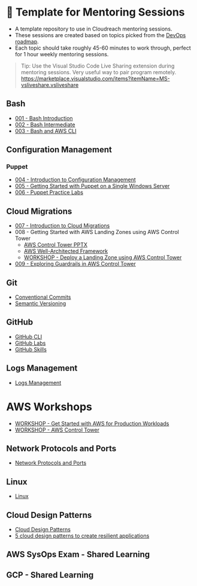 # :notebook_with_decorative_cover: Template for Mentoring Sessions
- A template repository to use in Cloudreach mentoring sessions.
- These sessions are created based on topics picked from the [DevOps roadmap](https://roadmap.sh/devops).
- Each topic should take roughly 45-60 minutes to work through, perfect for 1 hour weekly mentoring sessions.

> Tip: Use the Visual Studio Code Live Sharing extension during mentoring sessions. Very useful way to pair program remotely. 
https://marketplace.visualstudio.com/items?itemName=MS-vsliveshare.vsliveshare

## Bash

- [001 - Bash Introduction](001-Bash-Introduction/introduction.md)
- [002 - Bash Intermediate](002-Bash-Intermediate/introduction.md)
- [003 - Bash and AWS CLI](003-Bash-AWS-CLI/introduction.md)

## Configuration Management
### Puppet
- [004 - Introduction to Configuration Management](004-Config-Management-Intro/Configuration%20Management%20Introduction.pptx)
- [005 - Getting Started with Puppet on a Single Windows Server](005-Puppet-Basics-Standalone/introduction.md)
- [006 - Puppet Practice Labs](https://training.puppet.com/pages/20/puppet-practice-labs)

## Cloud Migrations

- [007 - Introduction to Cloud Migrations](007-Cloud-Migrations-Intro/Cloud%20Migrations.pptx)
- 008 - Getting Started with AWS Landing Zones using AWS Control Tower
  - [AWS Control Tower PPTX](008-AWS-Control-Tower/AWS%20Control%20Tower.pptx)
  - [AWS Well-Architected Framework](https://aws.amazon.com/architecture/well-architected/?wa-lens-whitepapers.sort-by=item.additionalFields.sortDate&wa-lens-whitepapers.sort-order=desc)
  - [WORKSHOP - Deploy a Landing Zone using AWS Control Tower](https://controltower.aws-management.tools/core/overview/)
- [009 - Exploring Guardrails in AWS Control Tower](https://learn.acloud.guru/course/how-to-organize-your-accounts-in-aws/learn/8fb26648-558e-465e-86bc-a4086c0cee45/f28507be-766e-4527-b8be-337abbb3c3b1/watch)

## Git

- [Conventional Commits](https://www.conventionalcommits.org/en/v1.0.0/)
- [Semantic Versioning](https://semver.org/)

## GitHub

- [GitHub CLI](https://github.com/cli/cli)
- [GitHub Labs](https://lab.github.com/)
- [GitHub Skills](https://skills.github.com/)

## Logs Management
- [Logs Management](009-Logs-Management/Logs-Management.pptx)

# AWS Workshops
- [WORKSHOP - Get Started with AWS for Production Workloads](https://getstarted.awsworkshop.io/)
- [WORKSHOP - AWS Control Tower](https://controltower.aws-management.tools)

## Network Protocols and Ports
- [Network Protocols and Ports](https://lucid.app/documents/view/1858b558-ed25-4a84-bd55-7f22b9a45e80)

## Linux
- [Linux](011-Linux/README.md)

## Cloud Design Patterns
- [Cloud Design Patterns](012-Cloud-Design-Patterns/Cloud-Design-Patterns.pptx)
- [5 cloud design patterns to create resilient applications](https://www.techtarget.com/searchcloudcomputing/tip/5-cloud-design-patterns-to-create-resilient-applications)

## AWS SysOps Exam - Shared Learning

## GCP - Shared Learning
